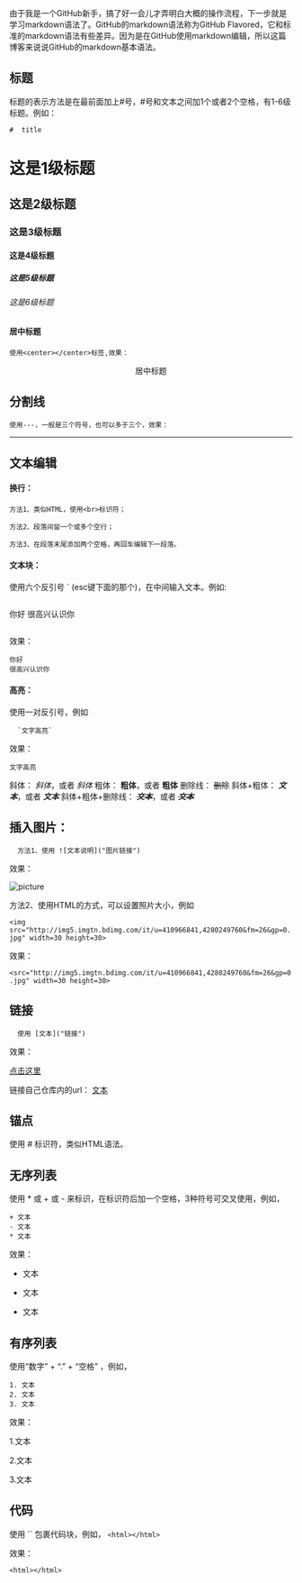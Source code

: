 <title>我的第一篇博客</title>

由于我是一个GitHub新手，搞了好一会儿才弄明白大概的操作流程，下一步就是学习markdown语法了。GitHub的markdown语法称为GitHub Flavored，它和标准的markdown语法有些差异。因为是在GitHub使用markdown编辑，所以这篇博客来说说GitHub的markdown基本语法。
## 标题

标题的表示方法是在最前面加上#号，#号和文本之间加1个或者2个空格，有1-6级标题。例如：

```
#  title
```
  
#  这是1级标题  
##  这是2级标题  
###  这是3级标题  
####  这是4级标题  
#####  这是5级标题  
######  这是6级标题  


#### 居中标题

```
使用<center></center>标签,效果：
```
  
<center>居中标题</center>


## 分割线

```
使用---，一般是三个符号，也可以多于三个，效果：
```
  
---


## 文本编辑


#### 换行：

```
方法1、类似HTML，使用<br>标识符；

方法2、段落间留一个或多个空行；

方法3、在段落末尾添加两个空格，再回车编辑下一段落。
```
  

#### 文本块：

使用六个反引号 ` (esc键下面的那个)，在中间输入文本。例如:

```
```
你好
很高兴认识你
```
```

效果：

```
你好
很高兴认识你
```


#### 高亮：

使用一对反引号，例如

```
  `文字高亮`
```
  
  效果：
  
  
`文字高亮`



斜体： *斜体*，或者 _斜体_
粗体： **粗体**，或者 __粗体__
删除线： ~~删除~~
斜体+粗体： ***文本***，或者 ___文本___
斜体+粗体+删除线： ***~~文本~~***，或者 ~~***文本***~~



## 插入图片：

```
  方法1、使用 ![文本说明]("图片链接")
```

效果：

![picture]("http://img5.imgtn.bdimg.com/it/u=410966841,4280249760&fm=26&gp=0.jpg")

  方法2、使用HTML的方式，可以设置照片大小，例如 

`<img src="http://img5.imgtn.bdimg.com/it/u=410966841,4280249760&fm=26&gp=0.jpg" width=30 height=30>`
  
效果：

`<src="http://img5.imgtn.bdimg.com/it/u=410966841,4280249760&fm=26&gp=0.jpg" width=30 height=30>`


## 链接

```
  使用 [文本]("链接")
```
  
效果：

[点击这里]("#")

  链接自己仓库内的url： [文本]("相对路径")


## 锚点

使用 # 标识符，类似HTML语法。


## 无序列表

  使用 * 或 + 或 - 来标识，在标识符后加一个空格，3种符号可交叉使用，例如，
  
```
+ 文本
- 文本
* 文本
```

效果：

+ 文本
- 文本
* 文本


## 有序列表

使用“数字” + “.” + “空格” ，例如，

```
1. 文本
2. 文本
3. 文本
```

效果：

1.文本

2.文本

3.文本


## 代码

  使用 `` 包裹代码块，例如， `<html></html>`
  
效果：

`<html></html>`



